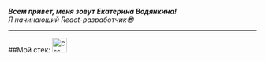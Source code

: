 ___Всем привет, меня зовут Екатерина Водянкина!___
<br>
_Я начинающий React-разработчик😎_

***

##Мой стeк:
<img  alt="css" width="30px" src="https://user-images.githubusercontent.com/100767361/192204900-b4cd5e87-e3df-4eeb-9edb-2adda57393d1.png">


